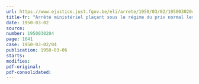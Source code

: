 ```yaml
---
url: https://www.ejustice.just.fgov.be/eli/arrete/1950/03/02/1950030204/justel
title-fr: "Arrêté ministériel plaçant sous le régime du prix normal les pièces détachées des véhicules automobiles et les taux de facturation de la main-d'oeuvre pour les prestations dans les garages."
date: 1950-03-02
source:
number: 1950030204
page: 1641
case: 1950-03-02/04
publication: 1950-03-06
starts:
modifies:
pdf-original:
pdf-consolidated:
---
```



